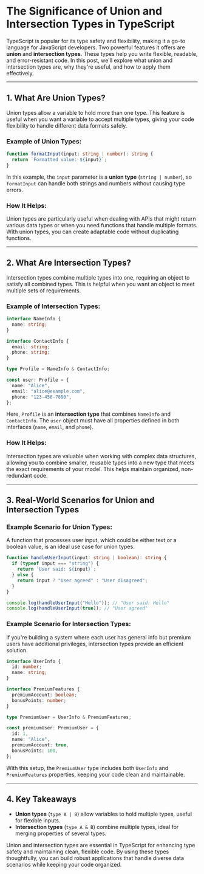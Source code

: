 # The Significance of Union and Intersection Types in TypeScript

TypeScript is popular for its type safety and flexibility, making it a go-to language for JavaScript developers. Two powerful features it offers are **union** and **intersection types**. These types help you write flexible, readable, and error-resistant code. In this post, we'll explore what union and intersection types are, why they're useful, and how to apply them effectively.

---

## 1. What Are Union Types?

Union types allow a variable to hold more than one type. This feature is useful when you want a variable to accept multiple types, giving your code flexibility to handle different data formats safely.

### Example of Union Types:

```typescript
function formatInput(input: string | number): string {
  return `Formatted value: ${input}`;
}
```

In this example, the `input` parameter is a **union type** (`string | number`), so `formatInput` can handle both strings and numbers without causing type errors.

### How It Helps:

Union types are particularly useful when dealing with APIs that might return various data types or when you need functions that handle multiple formats. With union types, you can create adaptable code without duplicating functions.

---

## 2. What Are Intersection Types?

Intersection types combine multiple types into one, requiring an object to satisfy all combined types. This is helpful when you want an object to meet multiple sets of requirements.

### Example of Intersection Types:

```typescript
interface NameInfo {
  name: string;
}

interface ContactInfo {
  email: string;
  phone: string;
}

type Profile = NameInfo & ContactInfo;

const user: Profile = {
  name: "Alice",
  email: "alice@example.com",
  phone: "123-456-7890",
};
```

Here, `Profile` is an **intersection type** that combines `NameInfo` and `ContactInfo`. The `user` object must have all properties defined in both interfaces (`name`, `email`, and `phone`).

### How It Helps:

Intersection types are valuable when working with complex data structures, allowing you to combine smaller, reusable types into a new type that meets the exact requirements of your model. This helps maintain organized, non-redundant code.

---

## 3. Real-World Scenarios for Union and Intersection Types

### Example Scenario for Union Types:

A function that processes user input, which could be either text or a boolean value, is an ideal use case for union types.

```typescript
function handleUserInput(input: string | boolean): string {
  if (typeof input === "string") {
    return `User said: ${input}`;
  } else {
    return input ? "User agreed" : "User disagreed";
  }
}

console.log(handleUserInput("Hello")); // "User said: Hello"
console.log(handleUserInput(true)); // "User agreed"
```

### Example Scenario for Intersection Types:

If you're building a system where each user has general info but premium users have additional privileges, intersection types provide an efficient solution.

```typescript
interface UserInfo {
  id: number;
  name: string;
}

interface PremiumFeatures {
  premiumAccount: boolean;
  bonusPoints: number;
}

type PremiumUser = UserInfo & PremiumFeatures;

const premiumUser: PremiumUser = {
  id: 1,
  name: "Alice",
  premiumAccount: true,
  bonusPoints: 100,
};
```

With this setup, the `PremiumUser` type includes both `UserInfo` and `PremiumFeatures` properties, keeping your code clean and maintainable.

---

## 4. Key Takeaways

- **Union types** (`type A | B`) allow variables to hold multiple types, useful for flexible inputs.
- **Intersection types** (`type A & B`) combine multiple types, ideal for merging properties of several types.

Union and intersection types are essential in TypeScript for enhancing type safety and maintaining clean, flexible code. By using these types thoughtfully, you can build robust applications that handle diverse data scenarios while keeping your code organized.
